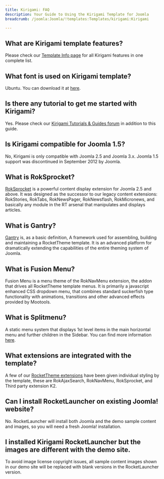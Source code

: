 ```yaml
---
title: Kirigami: FAQ
description: Your Guide to Using the Kirigami Template for Joomla
breadcrumb: /joomla:Joomla/!templates:Templates/kirigami:Kirigami

---
```


What are Kirigami template features?
-----
Please check our [Template Info page][features] for all Kirigami features in one complete list.

What font is used on Kirigami template?
-----
Ubuntu. You can download it at [here][font].

Is there any tutorial to get me started with Kirigami?
-----
Yes. Please check our [Kirigami Tutorials & Guides forum][forum] in addition to this guide.

Is Kirigami compatible for Joomla 1.5?
-----
No, Kirigami is only compatible with Joomla 2.5 and Joomla 3.x. Joomla 1.5 support was discontinued in September 2012 by Joomla.

What is RokSprocket?
-----
[RokSprocket][roksprocket] is a powerful content display extension for Joomla 2.5 and above. It was designed as the successor to our legacy content extensions: RokStories, RokTabs, RokNewsPager, RokNewsflash, RokMicronews, and basically any module in the RT arsenal that manipulates and displays articles.

What is Gantry?
-----
[Gantry][gantry] is, as a basic definition, A framework used for assembling, building and maintaining a RocketTheme template. It is an advanced platform for dramatically extending the capabilities of the entire theming system of Joomla.

What is Fusion Menu?
-----
Fusion Menu is a menu theme of the RokNavMenu extension, the addon that drives all RocketTheme template menus. It is primarily a javascript enhanced CSS dropdown menu, that combines standard suckerfish type functionality with animations, transitions and other advanced effects provided by Mootools.

What is Splitmenu?
-----
A static menu system that displays 1st level items in the main horizontal menu and further children in the Sidebar. You can find more information [here][splitmenu].

What extensions are integrated with the template?
-----
A few of our [RocketTheme extensions][extensions] have been given individual styling by the template, these are RokAjaxSearch, RokNavMenu, RokSprocket, and Third party extension K2.

Can I install RocketLauncher on existing Joomla! website?
-----
No. RocketLauncher will install both Joomla and the demo sample content and images, so you will need a fresh Joomla! installation.

I installed Kirigami RocketLauncher but the images are different with the demo site.
-----
To avoid image license copyright issues, all sample content images shown in our demo site will be replaced with blank versions in the RocketLauncher version.

[gantry]: http://gantry-framework.org/
[features]: http://demo.rockettheme.com/joomla-templates/kirigami/features
[font]: http://www.fontsquirrel.com/fonts/ubuntu
[forum]: http://www.rockettheme.com/forum/joomla-template-kirigami
[roksprocket]: http://www.rockettheme.com/joomla/extensions/roksprocket
[dropdown]: http://demo.rockettheme.com/joomla-templates/kirigami/features/menu-options
[splitmenu]: http://demo.rockettheme.com/joomla-templates/kirigami/features/menu-options
[extensions]: http://demo.rockettheme.com/joomla-templates/kirigami/features/extensions
